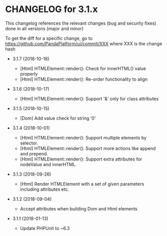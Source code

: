 CHANGELOG for 3.1.x
===================

This changelog references the relevant changes (bug and security fixes) done in all versions (major and minor)

To get the diff for a specific change, go to https://github.com/PandaPlatform/ui/commit/XXX where XXX is the change hash

* 3.1.7 (2018-10-18)
  * [Html] HTMLElement::render(): Check for innerHTML() value properly
  * [Html] HTMLElement::render(): Re-order functionality to align
  
* 3.1.6 (2018-10-17)
  * [Html] HTMLElement::render(): Support '&' only for class attributes
  
* 3.1.5 (2018-10-15)
  * [Dom] Add value check for string '0'
  
* 3.1.4 (2018-10-01)
  * [Html] HTMLElement::render(): Support multiple elements by selector.
  * [Html] HTMLElement::render(): Support more actions like append and prepend.
  * [Html] HTMLElement::render(): Support extra attributes for nodeValue and innerHTML.
  
* 3.1.3 (2018-09-26)
  * [Html] Render HTMLElement with a set of given parameters including attributes etc.
  
* 3.1.2 (2018-09-04)
  * Accept attributes when building Dom and Html elements
  
* 3.1.1 (2018-01-13)
  * Update PHPUnit to ~6.3
